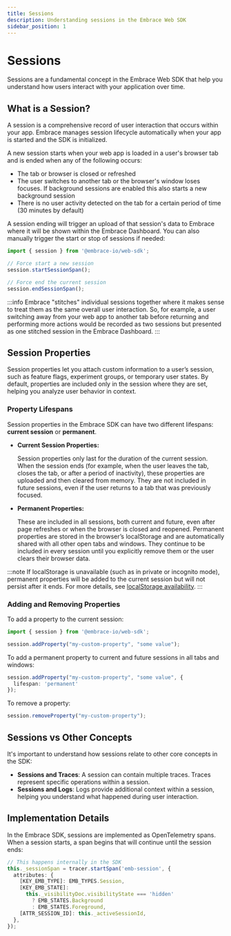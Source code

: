 ```yaml
---
title: Sessions
description: Understanding sessions in the Embrace Web SDK
sidebar_position: 1
---
```


# Sessions

Sessions are a fundamental concept in the Embrace Web SDK that help you understand how users interact with your
application over time.

## What is a Session?

A session is a comprehensive record of user interaction that occurs within your app. Embrace manages session lifecycle
automatically when your app is started and the SDK is initialized.

A new session starts when your web app is loaded in a user's browser tab and is ended when any of the following occurs:
- The tab or browser is closed or refreshed
- The user switches to another tab or the browser's window loses focuses. If background sessions are enabled this also
starts a new background session
- There is no user activity detected on the tab for a certain period of time (30 minutes by default)

A session ending will trigger an upload of that session's data to Embrace where it will be shown within the Embrace
Dashboard. You can also manually trigger the start or stop of sessions if needed:

```typescript
import { session } from '@embrace-io/web-sdk';

// Force start a new session
session.startSessionSpan();

// Force end the current session
session.endSessionSpan();
```

:::info
Embrace "stitches" individual sessions together where it makes sense to treat them as the same overall
user interaction. So, for example, a user switching away from your web app to another tab before returning and performing
more actions would be recorded as two sessions but presented as one stitched session in the Embrace Dashboard.
:::

## Session Properties

Session properties let you attach custom information to a user’s session, such as feature flags, experiment groups, or temporary user states. By default, properties are included only in the session where they are set, helping you analyze user behavior in context.

### Property Lifespans

Session properties in the Embrace SDK can have two different lifespans: **current session** or **permanent**.

- **Current Session Properties:**

  Session properties only last for the duration of the current session. When the session ends (for example, when the user leaves the tab, closes the tab, or after a period of inactivity), these properties are uploaded and then cleared from memory. They are not included in future sessions, even if the user returns to a tab that was previously focused.

- **Permanent Properties:**

  These are included in all sessions, both current and future, even after page refreshes or when the browser is closed and reopened. Permanent properties are stored in the browser’s localStorage and are automatically shared with all other open tabs and windows. They continue to be included in every session until you explicitly remove them or the user clears their browser data.

:::note
If localStorage is unavailable (such as in private or incognito mode), permanent properties will be added to the current session but will not persist after it ends. For more details, see [localStorage availability](https://developer.mozilla.org/en-US/docs/Web/API/Web_Storage_API/Using_the_Web_Storage_API#testing_for_availability).
:::

### Adding and Removing Properties

To add a property to the current session:
```typescript
import { session } from '@embrace-io/web-sdk';

session.addProperty("my-custom-property", "some value");
```

To add a permanent property to current and future sessions in all tabs and windows:
```typescript
session.addProperty("my-custom-property", "some value", {
  lifespan: 'permanent'
});
```

To remove a property:
```typescript
session.removeProperty("my-custom-property");
```

## Sessions vs Other Concepts

It's important to understand how sessions relate to other core concepts in the SDK:

- **Sessions and Traces**: A session can contain multiple traces. Traces represent specific operations within a session.
- **Sessions and Logs**: Logs provide additional context within a session, helping you understand what happened during user interaction.

## Implementation Details

In the Embrace SDK, sessions are implemented as OpenTelemetry spans. When a session starts, a span begins that will
continue until the session ends:

```typescript
// This happens internally in the SDK
this._sessionSpan = tracer.startSpan('emb-session', {
  attributes: {
    [KEY_EMB_TYPE]: EMB_TYPES.Session,
    [KEY_EMB_STATE]:
      this._visibilityDoc.visibilityState === 'hidden'
        ? EMB_STATES.Background
        : EMB_STATES.Foreground,
    [ATTR_SESSION_ID]: this._activeSessionId,
  },
});
```
